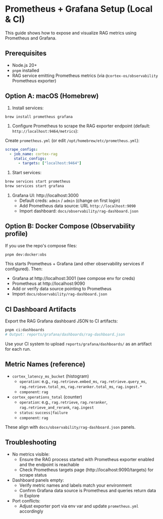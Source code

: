 # Prometheus + Grafana Setup (Local & CI)

This guide shows how to expose and visualize RAG metrics using Prometheus and Grafana.

## Prerequisites

- Node.js 20+
- `pnpm` installed
- RAG service emitting Prometheus metrics (via `@cortex-os/observability` Prometheus exporter)

## Option A: macOS (Homebrew)

1. Install services:

```bash
brew install prometheus grafana
```

1. Configure Prometheus to scrape the RAG exporter endpoint (default: `http://localhost:9464/metrics`):

Create `prometheus.yml` (or edit `/opt/homebrew/etc/prometheus.yml`):

```yaml
scrape_configs:
  - job_name: cortex-rag
    static_configs:
      - targets: ["localhost:9464"]
```

1. Start services:

```bash
brew services start prometheus
brew services start grafana
```

1. Grafana UI: http://localhost:3000
   - Default creds: `admin` / `admin` (change on first login)
   - Add Prometheus data source: URL `http://localhost:9090`
   - Import dashboard: `docs/observability/rag-dashboard.json`

## Option B: Docker Compose (Observability profile)

If you use the repo's compose files:

```bash
pnpm dev:docker:obs
```

This starts Prometheus + Grafana (and other observability services if configured). Then:
- Grafana at http://localhost:3001 (see compose env for creds)
- Prometheus at http://localhost:9090
- Add or verify data source pointing to Prometheus
- Import `docs/observability/rag-dashboard.json`

## CI Dashboard Artifacts

Export the RAG Grafana dashboard JSON to CI artifacts:

```bash
pnpm ci:dashboards
# Output: reports/grafana/dashboards/rag-dashboard.json
```

Use your CI system to upload `reports/grafana/dashboards/` as an artifact for each run.

## Metric Names (reference)

- `cortex_latency_ms_bucket` (histogram)
  - `operation`: e.g., `rag.retrieve.embed_ms`, `rag.retrieve.query_ms`, `rag.retrieve.total_ms`, `rag.reranker.total_ms`, `rag.ingest.*`
  - `component`: `rag`
- `cortex_operations_total` (counter)
  - `operation`: e.g., `rag.retrieve`, `rag.reranker`, `rag.retrieve_and_rerank`, `rag.ingest`
  - `status`: `success|failure`
  - `component`: `rag`

These align with `docs/observability/rag-dashboard.json` panels.

## Troubleshooting

- No metrics visible:
  - Ensure the RAG process started with Prometheus exporter enabled and the endpoint is reachable
  - Check Prometheus targets page (http://localhost:9090/targets) for scrape status
- Dashboard panels empty:
  - Verify metric names and labels match your environment
  - Confirm Grafana data source is Prometheus and queries return data in Explore
- Port conflicts:
  - Adjust exporter port via env var and update `prometheus.yml` accordingly
